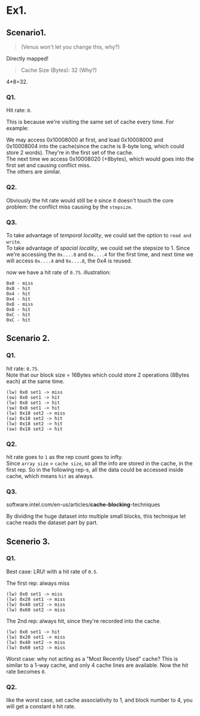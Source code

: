 # Ex1.

## Scenario1.

> (Venus won't let you change this, why?)

Directly mapped!

> Cache Size (Bytes): 32 (Why?)

4*8=32.

### Q1.
Hit rate: `0`.

This is because we're visiting the same set of cache every time. For example:  

We may access 0x10008000 at first, and load 0x10008000 and 0x10008004 into the cache(since the cache is 8-byte long, which could store 2 words). They're in the first set of the cache.  
The next time we access 0x10008020 (+8bytes), which would goes into the first set and causing conflict miss.  
The others are similar.

### Q2.
Obviously the hit rate would still be `0` since it doesn't touch the core problem: the conflict miss causing by the `stepsize`.

### Q3.
To take advantage of *temporal locality*, we could set the option to `read and write`.  
To take advantage of *spacial locality*, we could set the stepsize to 1. Since we're accessing the `0x....0` and `0x....4` for the first time, and next time we will access `0x....4` and `0x....8`, the 0x4 is reused.

now we have a hit rate of `0.75`. illustration:
```
0x0 - miss
0x0 - hit
0x4 - hit
0x4 - hit
0x8 - miss
0x8 - hit
0xC - hit
0xC - hit
```


## Scenario 2.

### Q1.
hit rate: `0.75`.  
Note that our block size = 16Bytes which could store 2 operations (8Bytes each) at the same time.
```
(lw) 0x0 set1 -> miss
(sw) 0x0 set1 -> hit 
(lw) 0x8 set1 -> hit
(sw) 0x8 set1 -> hit
(lw) 0x10 set2 -> miss
(sw) 0x10 set2 -> hit
(lw) 0x18 set2 -> hit
(sw) 0x18 set2 -> hit
```

### Q2.
hit rate goes to `1` as the rep count goes to infty.  
Since `array size` = `cache size`, so all the info are stored in the cache, in the first rep. So in the following rep-s, all the data could be accessed inside cache, which means `hit` as always.

### Q3.
software.intel.com/en-us/articles/**cache-blocking**-techniques  

By dividing the huge dataset into multiple small blocks, this technique let cache reads the dataset part by part.


## Scenerio 3.
### Q1.
Best case: LRU! with a hit rate of `0.5`.  

The first rep: always miss
```
(lw) 0x0 set1 -> miss
(lw) 0x20 set1 -> miss
(lw) 0x40 set2 -> miss
(lw) 0x60 set2 -> miss
```

The 2nd rep: always hit, since they're recorded into the cache.
```
(lw) 0x0 set1 -> hit
(lw) 0x20 set1 -> miss
(lw) 0x40 set2 -> miss
(lw) 0x60 set2 -> miss
```

Worst case: why not acting as a "Most Recently Used" cache? This is similar to a 1-way cache, and only 4 cache lines are available. Now the hit rate becomes `0`.

### Q2.
like the worst case, set cache associativity to 1, and block number to 4, you will get a constant `0` hit rate.